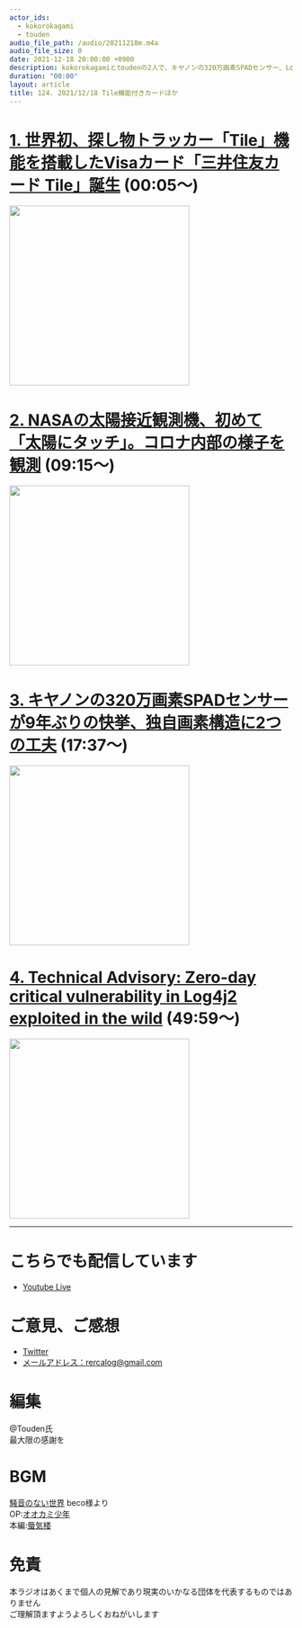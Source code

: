 ```yaml
---
actor_ids:
  - kokorokagami
  - touden
audio_file_path: /audio/20211218m.m4a
audio_file_size: 0
date: 2021-12-18 20:00:00 +0900
description: kokorokagamiとtoudenの2人で、キヤノンの320万画素SPADセンサー、Log4j2脆弱性 などについて話しました。
duration: "00:00"
layout: article
title: 124. 2021/12/18 Tile機能付きカードほか
---
```


# [1. 世界初、探し物トラッカー「Tile」機能を搭載したVisaカード「三井住友カード Tile」誕生](https://prtimes.jp/main/html/rd/p/000000140.000032321.html) (00:05～)

[<img src="https://www.e-earphone.jp/_image/productimage/18582/18582_22855.jpg" width="320dp">](https://prtimes.jp/main/html/rd/p/000000140.000032321.html)  

# [2. NASAの太陽接近観測機、初めて「太陽にタッチ」。コロナ内部の様子を観測](https://japanese.engadget.com/parker-solar-probe-enters-the-solar-atmosphere-001547561.html) (09:15～)

[<img src="https://s.yimg.com/os/creatr-uploaded-images/2021-12/e59bbd50-5e01-11ec-b9ff-ada4b70c3554" width="320dp">](https://japanese.engadget.com/parker-solar-probe-enters-the-solar-atmosphere-001547561.html)  

# [3. キヤノンの320万画素SPADセンサーが9年ぶりの快挙、独自画素構造に2つの工夫](https://monoist.itmedia.co.jp/mn/articles/2112/16/news063.html) (17:37～)

[<img src="https://image.itmedia.co.jp/mn/articles/2112/16/sp_211216canon_05.jpg" width="320dp">](https://monoist.itmedia.co.jp/mn/articles/2112/16/news063.html)  

# [4. Technical Advisory: Zero-day critical vulnerability in Log4j2 exploited in the wild](https://businessinsights.bitdefender.com/technical-advisory-zero-day-critical-vulnerability-in-log4j2-exploited-in-the-wild) (49:59～)

[<img src="https://businessinsights.bitdefender.com/hs-fs/hubfs/1-2.png?width=936&name=1-2.png" width="320dp">](https://businessinsights.bitdefender.com/technical-advisory-zero-day-critical-vulnerability-in-log4j2-exploited-in-the-wild)  


___

# こちらでも配信しています
- [Youtube Live](https://www.youtube.com/channel/UCD1zo-WnyFdE5w0pqvKblkA)

# ご意見、ご感想
- [Twitter](https://twitter.com/recalog1)
- [メールアドレス：rercalog@gmail.com](rercalog@gmail.com)

# 編集

@Touden氏  
最大限の感謝を  

# BGM

[騒音のない世界](http://noiselessworld.net/) beco様より  
OP:[オオカミ少年](https://soundcloud.com/baron1_3/wolfboy)  
本編:[蜃気楼](https://soundcloud.com/baron1_3/shinkirou)  

# 免責

本ラジオはあくまで個人の見解であり現実のいかなる団体を代表するものではありません  
ご理解頂ますようよろしくおねがいします  